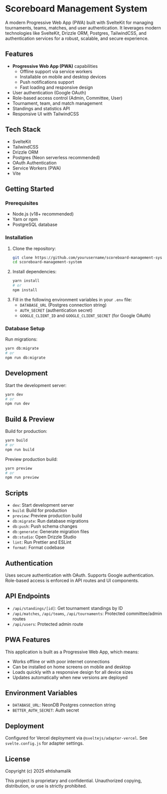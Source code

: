 # Scoreboard Management System

A modern Progressive Web App (PWA) built with SvelteKit for managing tournaments, teams, matches, and user authentication. It leverages modern technologies like SvelteKit, Drizzle ORM, Postgres, TailwindCSS, and authentication services for a robust, scalable, and secure experience.

## Features

- **Progressive Web App (PWA)** capabilities
  - Offline support via service workers
  - Installable on mobile and desktop devices
  - Push notifications support
  - Fast loading and responsive design
- User authentication (Google OAuth)
- Role-based access control (Admin, Committee, User)
- Tournament, team, and match management
- Standings and statistics API
- Responsive UI with TailwindCSS

## Tech Stack

- SvelteKit
- TailwindCSS
- Drizzle ORM
- Postgres (Neon serverless recommended)
- OAuth Authentication
- Service Workers (PWA)
- Vite

## Getting Started

### Prerequisites

- Node.js (v18+ recommended)
- Yarn or npm
- PostgreSQL database

### Installation

1. Clone the repository:
   ```bash
   git clone https://github.com/yourusername/scoreboard-management-system.git
   cd scoreboard-management-system
   ```
2. Install dependencies:
   ```bash
   yarn install
   # or
   npm install
   ```
3. Fill in the following environment variables in your `.env` file:
   - `DATABASE_URL` (Postgres connection string)
   - `AUTH_SECRET` (authentication secret)
   - `GOOGLE_CLIENT_ID` and `GOOGLE_CLIENT_SECRET` (for Google OAuth)

### Database Setup

Run migrations:

```bash
yarn db:migrate
# or
npm run db:migrate
```

## Development

Start the development server:

```bash
yarn dev
# or
npm run dev
```

## Build & Preview

Build for production:

```bash
yarn build
# or
npm run build
```

Preview production build:

```bash
yarn preview
# or
npm run preview
```

## Scripts

- `dev`: Start development server
- `build`: Build for production
- `preview`: Preview production build
- `db:migrate`: Run database migrations
- `db:push`: Push schema changes
- `db:generate`: Generate migration files
- `db:studio`: Open Drizzle Studio
- `lint`: Run Prettier and ESLint
- `format`: Format codebase

## Authentication

Uses secure authentication with OAuth. Supports Google authentication. Role-based access is enforced in API routes and UI components.

## API Endpoints

- `/api/standings/[id]`: Get tournament standings by ID
- `/api/matches`, `/api/teams`, `/api/tournaments`: Protected committee/admin routes
- `/api/users`: Protected admin route

## PWA Features

This application is built as a Progressive Web App, which means:

- Works offline or with poor internet connections
- Can be installed on home screens on mobile and desktop
- Loads quickly with a responsive design for all device sizes
- Updates automatically when new versions are deployed

## Environment Variables

- `DATABASE_URL`: NeonDB Postgres connection string
- `BETTER_AUTH_SECRET`: Auth secret

## Deployment

Configured for Vercel deployment via `@sveltejs/adapter-vercel`. See `svelte.config.js` for adapter settings.

## License

Copyright (c) 2025 ehtishamalik

This project is proprietary and confidential. Unauthorized copying, distribution, or use is strictly prohibited.
